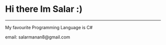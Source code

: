 <h1>Hi there Im Salar :)</h1>
<hr>

<p>
  My favourite Programming Language is C#
</p>

<p> 
  email: salarmanan8@gmail.com
</p>
 
<!---
SalarAlo/SalarAlo is a ✨ special ✨ repository because its `README.md` (this file) appears on your GitHub profile.
You can click the Preview link to take a look at your changes.
--->
